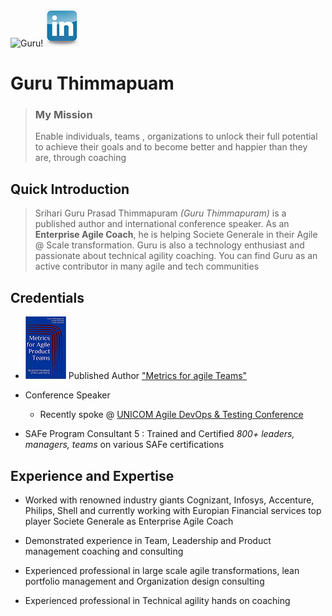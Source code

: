 ![Guru!](https://www.gravatar.com/avatar/1314d13790c05bd365b71d3559a02ab4?s=200)
![GuruLinkedIn](/LinkedIn.png)
# Guru Thimmapuam 
> ### My Mission
  > Enable individuals, teams , organizations to unlock their full potential to achieve their goals and to become better and happier than they are, through coaching
  
## Quick Introduction
> Srihari Guru Prasad Thimmapuram *(Guru Thimmapuram)* is a published author and international conference speaker. As an **Enterprise Agile Coach**, he is helping Societe Generale in their Agile @ Scale transformation. Guru is also a technology enthusiast and passionate about technical agility coaching. You can find Guru as an active contributor in many agile and tech communities

## Credentials
- ![book!](/book.png) Published Author ["Metrics for agile Teams"](https://www.amazon.in/Metrics-Agile-Product-Teams-Illustrated-ebook/dp/B0925X6HHX/ref=sr_1_1?crid=25CP1YALE529M&keywords=guru+thimmapuram&qid=1648108981&sprefix=guru+thimmapuram%2Caps%2C357&sr=8-1)

- Conference Speaker
  - Recently spoke @ [UNICOM Agile DevOps & Testing Conference](https://conference.unicom.co.uk/adt2022/feb2/)

- SAFe Program Consultant 5 : Trained and Certified *800+ leaders, managers, teams* on various SAFe certifications
  
## Experience and Expertise
- Worked with renowned industry giants Cognizant, Infosys, Accenture, Philips, Shell and currently working with Europian Financial services top player Societe Generale as Enterprise Agile Coach

- Demonstrated experience in Team, Leadership and Product management coaching and consulting

- Experienced professional in large scale agile transformations, lean portfolio management and Organization design consulting

- Experienced professional in Technical agility hands on coaching
